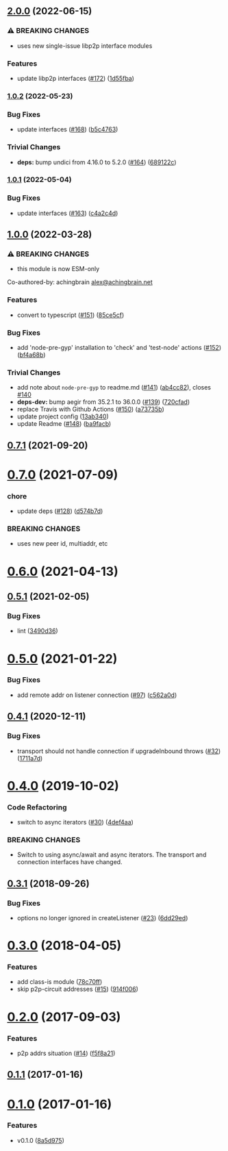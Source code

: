 ## [2.0.0](https://github.com/libp2p/js-libp2p-webrtc-direct/compare/v1.0.2...v2.0.0) (2022-06-15)


### ⚠ BREAKING CHANGES

* uses new single-issue libp2p interface modules

### Features

* update libp2p interfaces ([#172](https://github.com/libp2p/js-libp2p-webrtc-direct/issues/172)) ([1d55fba](https://github.com/libp2p/js-libp2p-webrtc-direct/commit/1d55fbaef8f57b44930401b91f830b5656c65edc))

### [1.0.2](https://github.com/libp2p/js-libp2p-webrtc-direct/compare/v1.0.1...v1.0.2) (2022-05-23)


### Bug Fixes

* update interfaces ([#168](https://github.com/libp2p/js-libp2p-webrtc-direct/issues/168)) ([b5c4763](https://github.com/libp2p/js-libp2p-webrtc-direct/commit/b5c47633396be382c88ae079b3a1f29efd3bf831))


### Trivial Changes

* **deps:** bump undici from 4.16.0 to 5.2.0 ([#164](https://github.com/libp2p/js-libp2p-webrtc-direct/issues/164)) ([689122c](https://github.com/libp2p/js-libp2p-webrtc-direct/commit/689122cce110afa706ade91a806b654ba7b294dc))

### [1.0.1](https://github.com/libp2p/js-libp2p-webrtc-direct/compare/v1.0.0...v1.0.1) (2022-05-04)


### Bug Fixes

* update interfaces ([#163](https://github.com/libp2p/js-libp2p-webrtc-direct/issues/163)) ([c4a2c4d](https://github.com/libp2p/js-libp2p-webrtc-direct/commit/c4a2c4d7fb60a7f5c05358810057e02c33427be5))

## [1.0.0](https://github.com/libp2p/js-libp2p-webrtc-direct/compare/v0.7.1...v1.0.0) (2022-03-28)


### ⚠ BREAKING CHANGES

* this module is now ESM-only

Co-authored-by: achingbrain <alex@achingbrain.net>

### Features

* convert to typescript ([#151](https://github.com/libp2p/js-libp2p-webrtc-direct/issues/151)) ([85ce5cf](https://github.com/libp2p/js-libp2p-webrtc-direct/commit/85ce5cf49afcdb788212e250673e8e4f8609055d))


### Bug Fixes

* add 'node-pre-gyp' installation to 'check' and 'test-node' actions ([#152](https://github.com/libp2p/js-libp2p-webrtc-direct/issues/152)) ([bf4a68b](https://github.com/libp2p/js-libp2p-webrtc-direct/commit/bf4a68b9e4a159bb6a4d73a92b11a6cfdb140178))


### Trivial Changes

* add note about `node-pre-gyp` to readme.md ([#141](https://github.com/libp2p/js-libp2p-webrtc-direct/issues/141)) ([ab4cc82](https://github.com/libp2p/js-libp2p-webrtc-direct/commit/ab4cc825d75801972b8c33e37ffca28796b9a1aa)), closes [#140](https://github.com/libp2p/js-libp2p-webrtc-direct/issues/140)
* **deps-dev:** bump aegir from 35.2.1 to 36.0.0 ([#139](https://github.com/libp2p/js-libp2p-webrtc-direct/issues/139)) ([720cfad](https://github.com/libp2p/js-libp2p-webrtc-direct/commit/720cfadaea310c84feb3fe9eecc005ed53e1b95f))
* replace Travis with Github Actions ([#150](https://github.com/libp2p/js-libp2p-webrtc-direct/issues/150)) ([a73735b](https://github.com/libp2p/js-libp2p-webrtc-direct/commit/a73735b80bb32d4f4618e5071abfd17f90679ee1))
* update project config ([13ab340](https://github.com/libp2p/js-libp2p-webrtc-direct/commit/13ab340c9733c8ac0d134e4735a177722780bd27))
* update Readme ([#148](https://github.com/libp2p/js-libp2p-webrtc-direct/issues/148)) ([ba9facb](https://github.com/libp2p/js-libp2p-webrtc-direct/commit/ba9facb708d5f802d0c9010fa3d1351f9a6a11f8))

## [0.7.1](https://github.com/libp2p/js-libp2p-webrtc-direct/compare/v0.7.0...v0.7.1) (2021-09-20)



# [0.7.0](https://github.com/libp2p/js-libp2p-webrtc-direct/compare/v0.6.0...v0.7.0) (2021-07-09)


### chore

* update deps ([#128](https://github.com/libp2p/js-libp2p-webrtc-direct/issues/128)) ([d574b7d](https://github.com/libp2p/js-libp2p-webrtc-direct/commit/d574b7df1fa40250ef7ead448d362fd55a6eb974))


### BREAKING CHANGES

* uses new peer id, multiaddr, etc



# [0.6.0](https://github.com/libp2p/js-libp2p-webrtc-direct/compare/v0.5.1...v0.6.0) (2021-04-13)



## [0.5.1](https://github.com/libp2p/js-libp2p-webrtc-direct/compare/v0.5.0...v0.5.1) (2021-02-05)


### Bug Fixes

* lint ([3490d36](https://github.com/libp2p/js-libp2p-webrtc-direct/commit/3490d3635c0167f3090925a68cc0b3cb78acb062))



# [0.5.0](https://github.com/libp2p/js-libp2p-webrtc-direct/compare/v0.4.1...v0.5.0) (2021-01-22)


### Bug Fixes

* add remote addr on listener connection ([#97](https://github.com/libp2p/js-libp2p-webrtc-direct/issues/97)) ([c562a0d](https://github.com/libp2p/js-libp2p-webrtc-direct/commit/c562a0d47288bcbb3cdb0fb1118a0899903f811b))



<a name="0.4.1"></a>
## [0.4.1](https://github.com/libp2p/js-libp2p-webrtc-direct/compare/v0.4.0...v0.4.1) (2020-12-11)


### Bug Fixes

* transport should not handle connection if upgradeInbound throws ([#32](https://github.com/libp2p/js-libp2p-webrtc-direct/issues/32)) ([1711a7d](https://github.com/libp2p/js-libp2p-webrtc-direct/commit/1711a7d))



<a name="0.4.0"></a>
# [0.4.0](https://github.com/libp2p/js-libp2p-webrtc-direct/compare/v0.3.1...v0.4.0) (2019-10-02)


### Code Refactoring

* switch to async iterators ([#30](https://github.com/libp2p/js-libp2p-webrtc-direct/issues/30)) ([4def4aa](https://github.com/libp2p/js-libp2p-webrtc-direct/commit/4def4aa))


### BREAKING CHANGES

* Switch to using async/await and async iterators. The transport and connection interfaces have changed.



<a name="0.3.1"></a>
## [0.3.1](https://github.com/libp2p/js-libp2p-webrtc-direct/compare/v0.3.0...v0.3.1) (2018-09-26)


### Bug Fixes

* options no longer ignored in createListener ([#23](https://github.com/libp2p/js-libp2p-webrtc-direct/issues/23)) ([6dd29ed](https://github.com/libp2p/js-libp2p-webrtc-direct/commit/6dd29ed))



<a name="0.3.0"></a>
# [0.3.0](https://github.com/libp2p/js-libp2p-webrtc-direct/compare/v0.2.0...v0.3.0) (2018-04-05)


### Features

* add class-is module ([78c70ff](https://github.com/libp2p/js-libp2p-webrtc-direct/commit/78c70ff))
* skip p2p-circuit addresses ([#15](https://github.com/libp2p/js-libp2p-webrtc-direct/issues/15)) ([914f006](https://github.com/libp2p/js-libp2p-webrtc-direct/commit/914f006))



<a name="0.2.0"></a>
# [0.2.0](https://github.com/libp2p/js-libp2p-webrtc-direct/compare/v0.1.1...v0.2.0) (2017-09-03)


### Features

* p2p addrs situation ([#14](https://github.com/libp2p/js-libp2p-webrtc-direct/issues/14)) ([f5f8a21](https://github.com/libp2p/js-libp2p-webrtc-direct/commit/f5f8a21))



<a name="0.1.1"></a>
## [0.1.1](https://github.com/libp2p/js-libp2p-webrtc-direct/compare/v0.1.0...v0.1.1) (2017-01-16)



<a name="0.1.0"></a>
# [0.1.0](https://github.com/libp2p/js-libp2p-webrtc-direct/compare/8a5d975...v0.1.0) (2017-01-16)


### Features

* v0.1.0 ([8a5d975](https://github.com/libp2p/js-libp2p-webrtc-direct/commit/8a5d975))
